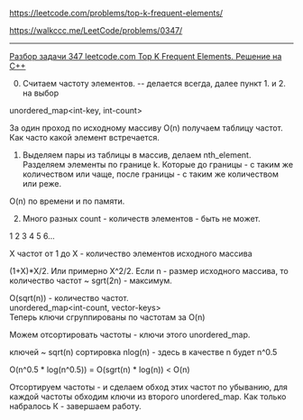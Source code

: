 https://leetcode.com/problems/top-k-frequent-elements/

https://walkccc.me/LeetCode/problems/0347/

__________

[Разбор задачи 347 leetcode.com Top K Frequent Elements. Решение на C++](https://www.youtube.com/watch?v=gamjygyIzg0)

0. Считаем частоту элементов. -- делается всегда, далее пункт 1. и 2. на выбор

unordered_map<int-key, int-count>

3а один проход по исходному массиву O(n) получаем таблицу частот. Как часто какой элемент встречается.

1. Выделяем пары из таблицы в массив, делаем nth_element. 
Разделяем элементы по границе k. 
Которые до границы - с таким же количеством или чаще, после границы - с таким же количеством или реже.

O(n) по времени и по памяти.

2. Много разных count - количеств элементов - быть не может.

1 2 3 4 5 6...

Х частот от 1 до Х - количество элементов исходного массива

(1+Х)*Х/2. Или примерно Х^2/2. Если n - размер исходного массива, то количество частот ~ sgrt(2n) - максимум.

O(sqrt(n)) - количество частот.  
unordered_map<int-count, vector<int>-keys>  
Теперь ключи сгруппированы по частотам за O(n)

Можем отсортировать частоты - ключи этого unordered_map.

ключей ~ sqrt(n) сортировка nlog(n) - здесь в качестве n будет n^0.5

O(n^0.5 * log(n^0.5)) = O(sgrt(n) * log(n)) < O(n)

Отсортируем частоты - и сделаем обход этих частот по убыванию, для каждой частоты обходим ключи из второго unordered_map. 
Как только набралось К - завершаем работу.
